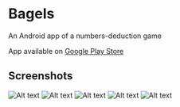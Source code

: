 # Bagels

An Android app of a numbers-deduction game

App available on [Google Play Store](https://play.google.com/store/apps/details?id=ntrllog.github.io.bagels)

## Screenshots

![Alt text](./pictures/home.jpg?raw=true)
![Alt text](./pictures/easy.jpg?raw=true)
![Alt text](./pictures/medium.jpg?raw=true)
![Alt text](./pictures/hard.jpg?raw=true)
![Alt text](./pictures/impossible.jpg?raw=true)
